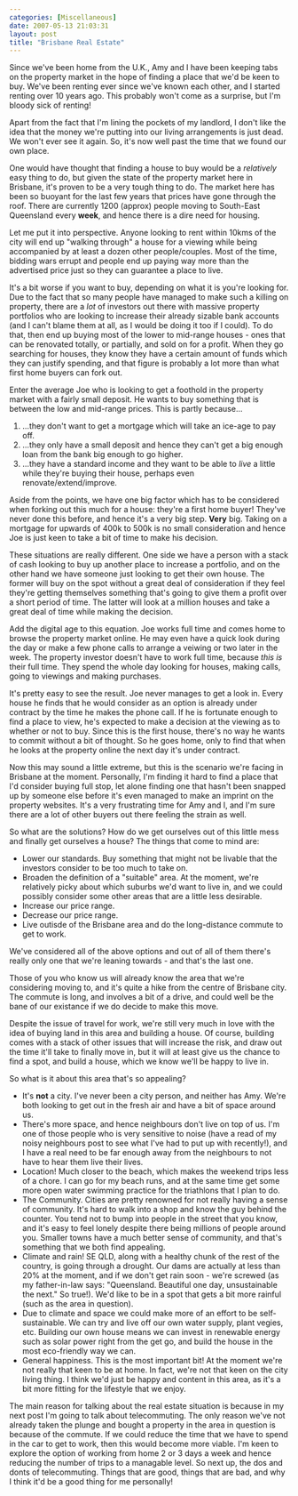 ```yaml
---
categories: [Miscellaneous]
date: 2007-05-13 21:03:31
layout: post
title: "Brisbane Real Estate"
---
```

Since we've been home from the U.K., Amy and I have been keeping tabs on the property market in the hope of finding a place that we'd be keen to buy. We've been renting ever since we've known each other, and I started renting over 10 years ago. This probably won't come as a surprise, but I'm bloody sick of renting!

Apart from the fact that I'm lining the pockets of my landlord, I don't like the idea that the money we're putting into our living arrangements is just dead. We won't ever see it again. So, it's now well past the time that we found our own place.

One would have thought that finding a house to buy would be a <em>relatively</em> easy thing to do, but given the state of the property market here in Brisbane, it's proven to be a very tough thing to do. The market here has been so buoyant for the last few years that prices have gone through the roof. There are currently 1200 (approx) people moving to South-East Queensland every <strong>week</strong>, and hence there is a dire need for housing.

<!--more-->

Let me put it into perspective. Anyone looking to rent within 10kms of the city will end up "walking through" a house for a viewing while being accompanied by at least a dozen other people/couples. Most of the time, bidding wars errupt and people end up paying way more than the advertised price just so they can guarantee a place to live.

It's a bit worse if you want to buy, depending on what it is you're looking for. Due to the fact that so many people have managed to make such a killing on property, there are a <em>lot</em> of investors out there with massive property portfolios who are looking to increase their already sizable bank accounts (and I can't blame them at all, as I would be doing it too if I could). To do that, then end up buying most of the lower to mid-range houses - ones that can be renovated totally, or partially, and sold on for a profit. When they go searching for houses, they know they have a certain amount of funds which they can justify spending, and that figure is probably a lot more than what first home buyers can fork out.

Enter the average Joe who is looking to get a foothold in the property market with a fairly small deposit. He wants to buy something that is between the low and mid-range prices. This is partly because...<ol><li>...they don't want to get a mortgage which will take an ice-age to pay off.</li><li>...they only have a small deposit and hence they can't get a big enough loan from the bank big enough to go higher.</li><li>...they have a standard income and they want to be able to <em>live</em> a little while they're buying their house, perhaps even renovate/extend/improve.</li></ol>Aside from the points, we have one big factor which has to be considered when forking out this much for a house: they're a first home buyer! They've never done this before, and hence it's a very big step. <strong>Very</strong> big. Taking on a mortgage for upwards of 400k to 500k is no small consideration and hence Joe is just keen to take a bit of time to make his decision.

These situations are really different. One side we have a person with a stack of cash looking to buy up another place to increase a portfolio, and on the other hand we have someone just looking to get their own house. The former will buy on the spot without a great deal of consideration if they feel they're getting themselves something that's going to give them a profit over a short period of time. The latter will look at a million houses and take a great deal of time while making the decision.

Add the digital age to this equation. Joe works full time and comes home to browse the property market online. He may even have a quick look during the day or make a few phone calls to arrange a veiwing or two later in the week. The property investor doesn't have to work full time, because <em>this is</em> their full time. They spend the whole day looking for houses, making calls, going to viewings and making purchases.

It's pretty easy to see the result. Joe never manages to get a look in. Every house he finds that he would consider as an option is already under contract by the time he makes the phone call. If he is fortunate enough to find a place to view, he's expected to make a decision at the viewing as to whether or not to buy. Since this is the first house, there's no way he wants to commit without a bit of thought. So he goes home, only to find that when he looks at the property online the next day it's under contract.

Now this may sound a little extreme, but this is the scenario we're facing in Brisbane at the moment. Personally, I'm finding it hard to find a place that I'd consider buying full stop, let alone finding one that hasn't been snapped up by someone else before it's even managed to make an imprint on the property websites. It's a very frustrating time for Amy and I, and I'm sure there are a lot of other buyers out there feeling the strain as well.

So what are the solutions? How do we get ourselves out of this little mess and finally get ourselves a house? The things that come to mind are:<ul><li>Lower our standards. Buy something that might not be livable that the investors consider to be too much to take on.</li><li>Broaden the definition of a "suitable" area. At the moment, we're relatively picky about which suburbs we'd want to live in, and we could possibly consider some other areas that are a little less desirable.</li><li>Increase our price range.</li><li>Decrease our price range.</li><li>Live outisde of the Brisbane area and do the long-distance commute to get to work.</li></ul>We've considered all of the above options and out of all of them there's really only one that we're leaning towards - and that's the last one.

Those of you who know us will already know the area that we're considering moving to, and it's quite a hike from the centre of Brisbane city. The commute is long, and involves a bit of a drive, and could well be the bane of our existance if we do decide to make this move.

Despite the issue of travel for work, we're still very much in love with the idea of buying land in this area and building a house. Of course, building comes with a stack of other issues that will increase the risk, and draw out the time it'll take to finally move in, but it will at least give us the chance to find a spot, and build a house, which we know we'll be happy to live in.

So what is it about this area that's so appealing?<ul><li>It's <strong>not</strong> a city. I've never been a city person, and neither has Amy. We're both looking to get out in the fresh air and have a bit of space around us.</li><li>There's more space, and hence neighbours don't live on top of us. I'm one of those people who is very sensitive to noise (have a read of my noisy neighbours post to see what I've had to put up with recently!), and I have a real need to be far enough away from the neighbours to not have to hear them live their lives.</li><li>Location! Much closer to the beach, which makes the weekend trips less of a chore. I can go for my beach runs, and at the same time get some more open water swimming practice for the triathlons that I plan to do.</li><li>The Community. Cities are pretty renowned for not really having a sense of community. It's hard to walk into a shop and know the guy behind the counter. You tend not to bump into people in the street that you know, and it's easy to feel lonely despite there being millions of people around you. Smaller towns have a much better sense of community, and that's something that we both find appealing.</li><li>Climate and rain! SE QLD, along with a healthy chunk of the rest of the country, is going through a drought. Our dams are actually at less than 20% at the moment, and if we don't get rain soon - we're screwed (as my father-in-law says: "Queensland. Beautiful one day, unsustainable the next." So true!). We'd like to be in a spot that gets a bit more rainful (such as the area in question).</li><li>Due to climate and space we could make more of an effort to be self-sustainable. We can try and live off our own water supply, plant vegies, etc. Building our own house means we can invest in renewable energy such as solar power right from the get go, and build the house in the most eco-friendly way we can.</li><li>General happiness. This is the most important bit! At the moment we're not really that keen to be at home. In fact, we're not that keen on the city living thing. I think we'd just be happy and content in this area, as it's a bit more fitting for the lifestyle that we enjoy.</li></ul>

The main reason for talking about the real estate situation is because in my next post I'm going to talk about telecommuting. The only reason we've not already taken the plunge and bought a property in the area in question is because of the commute. If we could reduce the time that we have to spend in the car to get to work, then this would become more viable. I'm keen to explore the option of working from home 2 or 3 days a week and hence reducing the number of trips to a managable level. So next up, the dos and donts of telecommuting. Things that are good, things that are bad, and why I think it'd be a good thing for me personally!
